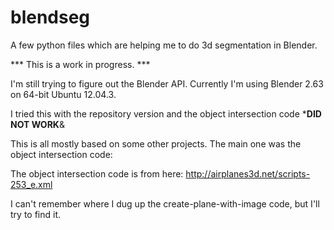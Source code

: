 blendseg
========

A few python files which are helping me to do 3d segmentation in Blender.

*** This is a work in progress. ***

I'm still trying to figure out the Blender API. Currently I'm using Blender 2.63 on 64-bit Ubuntu 12.04.3.

I tried this with the repository version and the object intersection code ***DID NOT WORK**&

This is all mostly based on some other projects. The main one was the object intersection code:

The object intersection code is from here:
http://airplanes3d.net/scripts-253_e.xml

I can't remember where I dug up the create-plane-with-image code, but I'll try to find it.
